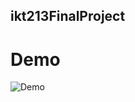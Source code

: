 ## ikt213FinalProject

# Demo

![Demo](https://drive.google.com/file/d/1cqs-E7-pm3XBWVduF6MNSGFKH1GfF_Ds/view?usp=sharing)
